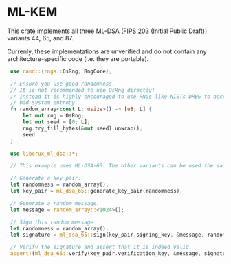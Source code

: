 # ML-KEM

This crate implements all three ML-DSA ([FIPS 203](https://csrc.nist.gov/pubs/fips/204/ipd) (Initial Public Draft)) variants 44, 65, and 87.

Currenly, these implementations are unverified and do not contain any architecture-specific code (i.e. they are portable).

```Rust
 use rand::{rngs::OsRng, RngCore};

 // Ensure you use good randomness.
 // It is not recommended to use OsRng directly!
 // Instead it is highly encouraged to use RNGs like NISTs DRBG to account for
 // bad system entropy.
 fn random_array<const L: usize>() -> [u8; L] {
     let mut rng = OsRng;
     let mut seed = [0; L];
     rng.try_fill_bytes(&mut seed).unwrap();
     seed
 }

 use libcrux_ml_dsa::*;

 // This example uses ML-DSA-65. The other variants can be used the same way.

 // Generate a key pair.
 let randomness = random_array();
 let key_pair = ml_dsa_65::generate_key_pair(randomness);

 // Generate a random message.
 let message = random_array::<1024>();

 // Sign this random message
 let randomness = random_array();
 let signature = ml_dsa_65::sign(key_pair.signing_key, &message, randomness);

 // Verify the signature and assert that it is indeed valid
 assert!(ml_dsa_65::verify(key_pair.verification_key, &message, signature).is_ok());
```

